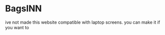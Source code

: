 # BagsINN

ive not made this website compatible with laptop screens.
you can make it if you want to
